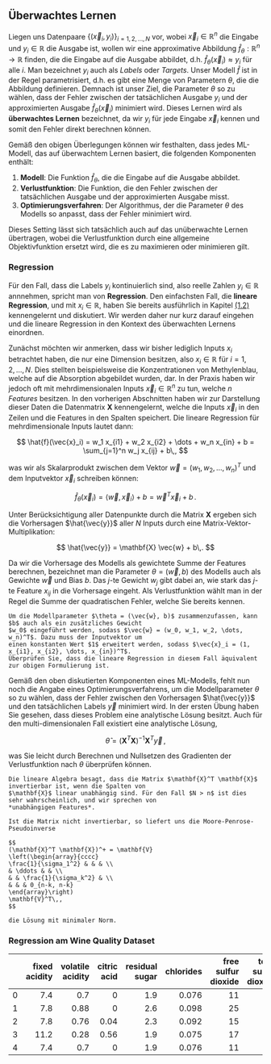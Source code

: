 ## Überwachtes Lernen

Liegen uns Datenpaare $\{(\vec{x}_i, y_i)\}_{i=1,2,\dots,N}$ vor, wobei $\vec{x}_i \in \mathbb{R}^n$ 
die Eingabe und $y_i \in \mathbb{R}$ die Ausgabe ist, wollen wir eine approximative
Abbildung $\hat{f}_{\theta} : \mathbb{R}^n \to \mathbb{R}$ finden, die die Eingabe auf die Ausgabe abbildet, 
d.h. $\hat{f}_{\theta}(\vec{x}_i) \approx y_i$ für alle $i$. Man bezeichnet $y_i$ auch als *Labels* oder 
*Targets*. Unser Modell $\hat{f}$ ist in 
der Regel parametrisiert, d.h. es gibt eine Menge von Parametern $\theta$, die die Abbildung definieren. 
Demnach ist unser Ziel, die Parameter $\theta$ so zu wählen, dass der Fehler zwischen der
tatsächlichen Ausgabe $y_i$ und der approximierten Ausgabe $\hat{f}_{\theta}(\vec{x}_i)$ minimiert wird.
Dieses Lernen wird als **überwachtes Lernen** bezeichnet, da wir $y_i$ für jede Eingabe 
$\vec{x}_i$ kennen und somit den Fehler direkt berechnen können.

Gemäß den obigen Überlegungen können wir festhalten, dass jedes ML-Modell, das auf überwachtem Lernen basiert,
die folgenden Komponenten enthält:

1. **Modell**: Die Funktion $\hat{f}_{\theta}$, die die Eingabe auf die Ausgabe abbildet.
2. **Verlustfunktion**: Die Funktion, die den Fehler zwischen der tatsächlichen Ausgabe und der approximierten 
Ausgabe misst.
3. **Optimierungsverfahren**: Der Algorithmus, der die Parameter $\theta$ des Modells so anpasst, dass der Fehler 
minimiert wird.

Dieses Setting lässt sich tatsächlich auch auf das unüberwachte Lernen übertragen, wobei die Verlustfunktion
durch eine allgemeine Objektivfunktion ersetzt wird, die es zu maximieren oder minimieren gilt.

### Regression

Für den Fall, dass die Labels $y_i$ kontinuierlich sind, also reelle Zahlen $y_i \in \mathbb{R}$ annnehmen, 
spricht man von **Regression**. Den einfachsten Fall, die **lineare Regression**, und mit $x_i \in \mathbb{R}$,
haben Sie bereits ausführlich in Kapitel [(1.2)](../01-regression/02-linear_regression.md) kennengelernt und 
diskutiert. Wir werden daher nur kurz darauf eingehen und die lineare Regression in den Kontext des überwachten 
Lernens einordnen.

Zunächst möchten wir anmerken, dass wir bisher lediglich Inputs $x_i$ betrachtet haben, die nur eine Dimension 
besitzen, also $x_i \in \mathbb{R}$ für $i = 1,2,\dots,N$. Dies stellten beispielsweise die Konzentrationen von 
Methylenblau, welche auf die Absorption abgebildet wurden, dar. In der Praxis haben wir jedoch oft mit 
mehrdimensionalen Inputs $\vec{x}_i \in \mathbb{R}^n$ zu tun, welche $n$ *Features* besitzen. In den vorherigen
Abschnitten haben wir zur Darstellung dieser Daten die Datenmatrix $\bm{X}$ kennengelernt, welche die Inputs 
$\vec{x}_i$ in den Zeilen
und die Features in den Spalten speichert. Die lineare Regression für mehrdimensionale Inputs lautet dann:

$$
\hat{f}(\vec{x}_i) = w_1 x_{i1} + w_2 x_{i2} + \dots + w_n x_{in} + b = \sum_{j=1}^n w_j x_{ij} + b\,,
$$

was wir als Skalarprodukt zwischen dem Vektor $\vec{w} = (w_1, w_2, \dots, w_n)^T$ und dem Inputvektor $\vec{x}_i$
schreiben können:

$$
\hat{f}_{\theta}(\vec{x}_i) = \left\langle \vec{w}, \vec{x}_i \right\rangle + b =\vec{w}^T \vec{x}_i + b\,.
$$

Unter Berücksichtigung aller Datenpunkte durch die Matrix $\mathbf{X}$ ergeben sich die Vorhersagen 
$\hat{\vec{y}}$ aller $N$ Inputs durch eine Matrix-Vektor-Multiplikation:

$$
\hat{\vec{y}} = \mathbf{X} \vec{w} + b\,.
$$

Da wir die Vorhersage des Modells als gewichtete Summe der Features berechnen, bezeichnet man die 
Parameter $\theta = (\vec{w}, b)$ des Modells auch als Gewichte $\vec{w}$ und Bias $b$. 
Das $j$-te Gewicht $w_j$ gibt dabei an, wie stark das $j$-te Feature $x_{ij}$ in die Vorhersage eingeht.
Als Verlustfunktion wählt man in der Regel die Summe der quadratischen Fehler, welche Sie bereits kennen.

```admonish note title="Hinweis"
Um die Modellparameter $\theta = (\vec{w}, b)$ zusammenzufassen, kann $b$ auch als ein zusätzliches Gewicht 
$w_0$ eingeführt werden, sodass $\vec{w} = (w_0, w_1, w_2, \dots, w_n)^T$. Dazu muss der Inputvektor um
einen konstanten Wert $1$ erweitert werden, sodass $\vec{x}_i = (1, x_{i1}, x_{i2}, \dots, x_{in})^T$. 
Überprüfen Sie, dass die lineare Regression in diesem Fall äquivalent zur obigen Formulierung ist.
```

Gemäß den oben diskutierten Komponenten eines ML-Modells, fehlt nun noch die Angabe eines Optimierungsverfahrens, 
um die Modellparameter $\theta$ so zu wählen, dass der Fehler zwischen den Vorhersagen $\hat{\vec{y}}$ und den
tatsächlichen Labels $\vec{y}$ minimiert wird. In der ersten Übung haben Sie gesehen, dass dieses Problem 
eine analytische Lösung besitzt. Auch für den multi-dimensionalen Fall existiert eine analytische Lösung,

$$
\hat{\theta} = (\mathbf{X}^T \mathbf{X})^{-1} \mathbf{X}^T \vec{y}\,,
$$

was Sie leicht durch Berechnen und Nullsetzen des Gradienten der Verlustfunktion nach $\theta$ überprüfen können. 

```admonish note title="Eindeutigkeit der Lösung"
Die lineare Algebra besagt, dass die Matrix $\mathbf{X}^T \mathbf{X}$ invertierbar ist, wenn die Spalten von
$\mathbf{X}$ linear unabhängig sind. Für den Fall $N > n$ ist dies sehr wahrscheinlich, und wir sprechen von
*unabhängigen Features*.

Ist die Matrix nicht invertierbar, so liefert uns die Moore-Penrose-Pseudoinverse 

$$
(\mathbf{X}^T \mathbf{X})^+ = \mathbf{V} 
\left(\begin{array}{cccc}
\frac{1}{\sigma_1^2} & & & \\
& \ddots & & \\
& & \frac{1}{\sigma_k^2} & \\
& & & 0_{n-k, n-k}
\end{array}\right)
\mathbf{V}^T\,,
$$

die Lösung mit minimaler Norm. 
```

### Regression am Wine Quality Dataset

|    |   fixed acidity |   volatile acidity |   citric acid |   residual sugar |   chlorides |   free sulfur dioxide |   total sulfur dioxide |   density |   pH |   sulphates |   alcohol |   quality |
|---:|----------------:|-------------------:|--------------:|-----------------:|------------:|----------------------:|-----------------------:|----------:|-----:|------------:|----------:|----------:|
|  0 |             7.4 |               0.7  |          0    |              1.9 |       0.076 |                    11 |                     34 |    0.9978 | 3.51 |        0.56 |       9.4 |         5 |
|  1 |             7.8 |               0.88 |          0    |              2.6 |       0.098 |                    25 |                     67 |    0.9968 | 3.2  |        0.68 |       9.8 |         5 |
|  2 |             7.8 |               0.76 |          0.04 |              2.3 |       0.092 |                    15 |                     54 |    0.997  | 3.26 |        0.65 |       9.8 |         5 |
|  3 |            11.2 |               0.28 |          0.56 |              1.9 |       0.075 |                    17 |                     60 |    0.998  | 3.16 |        0.58 |       9.8 |         6 |
|  4 |             7.4 |               0.7  |          0    |              1.9 |       0.076 |                    11 |                     34 |    0.9978 | 3.51 |        0.56 |       9.4 |         5 |
